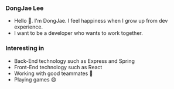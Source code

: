 ### DongJae Lee 
 * Hello 👋. I'm DongJae. I feel happiness when I grow up from dev experience. 
 * I want to be a developer who wants to work together.

### Interesting in
* Back-End technology such as Express and Spring
* Front-End technology such as React
* Working with good teammates 👯
* Playing games 😄


<!--
**LouiMinister/LouiMinister** is a ✨ _special_ ✨ repository because its `README.md` (this file) appears on your GitHub profile.

Here are some ideas to get you started:

- 🔭 I’m currently working on ...
- 🌱 I’m currently learning ...
- 👯 I’m looking to collaborate on ...
- 🤔 I’m looking for help with ...
- 💬 Ask me about ...
- 📫 How to reach me: ...
- 😄 Pronouns: ...
- ⚡ Fun fact: ...
-->
